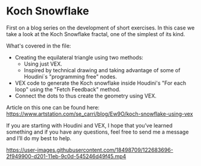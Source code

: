 # Koch Snowflake
First on a blog series on the development of short exercises. In this case we take a look at the Koch Snowflake fractal, one of the simplest of its kind. 

What's covered in the file: 
- Creating the equilateral triangle using two methods: 
    - Using just VEX. 
    - Inspired by technical drawing and taking advantage of some of Houdini´s "programming free" nodes.
- VEX code to generate the Koch snowflake inside Houdini's "For each loop" using the "Fetch Feedback" method.  
- Connect the dots to thus create the geometry using VEX.

Article on this one can be found here: https://www.artstation.com/se_carri/blog/Ew9O/koch-snowflake-using-vex

 If you are starting with Houdini and VEX, I hope that you’ve learned something  and if you have any questions, feel free to send me a message and I’ll do my best to help.


https://user-images.githubusercontent.com/18498709/122683696-2f949900-d201-11eb-9c0d-545246d49f45.mp4
